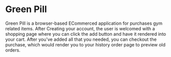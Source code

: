 # Green Pill

Green Pill is a browser-based ECommerced application for purchases gym related items. After Creating your account, the user is welcomed with a shopping page where you can click the add button and have it rendered into your cart. After you've added all that you needed, you can checkout the purchase, which would render you to your history order page to preview old orders.